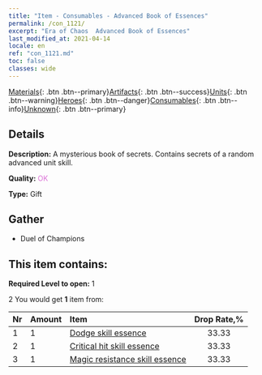 ```yaml
---
title: "Item - Consumables - Advanced Book of Essences"
permalink: /con_1121/
excerpt: "Era of Chaos  Advanced Book of Essences"
last_modified_at: 2021-04-14
locale: en
ref: "con_1121.md"
toc: false
classes: wide
---
```

 [Materials](/Items/){: .btn .btn--primary}[Artifacts](/Items/Artifacts/){: .btn .btn--success}[Units](/Items/Units/){: .btn .btn--warning}[Heroes](/Items/Heroes/){: .btn .btn--danger}[Consumables](/Items/Consumables/){: .btn .btn--info}[Unknown](/Items/Unknown/){: .btn .btn--primary}

## Details
 **Description:** A mysterious book of secrets. Contains secrets of a random advanced unit skill.

 **Quality:** <span style="color: #DA70D6">OK</span>

 **Type:** Gift

## Gather

*    Duel of Champions 

## This item contains:

 **Required Level to open:** 1

 2 You would get **1** item  from:

  | Nr | Amount |     Item    | Drop Rate,% |
  |:---|:-------|:------------|:---------:|
  | 1 | 1 | [Dodge skill essence](/Items/con_1114/) | 33.33 | 
  | 2 | 1 | [Critical hit skill essence](/Items/con_1115/) | 33.33 | 
  | 3 | 1 | [Magic resistance skill essence](/Items/con_1118/) | 33.33 | 
